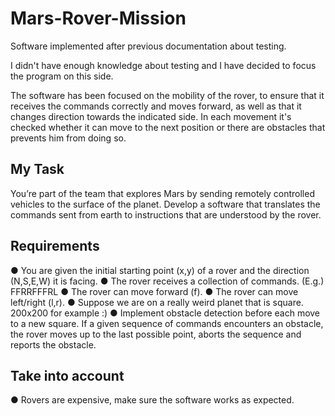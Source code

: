 # Mars-Rover-Mission

Software implemented after previous documentation about testing.

I didn't have enough knowledge about testing and I have decided to focus the program on this side.

The software has been focused on the mobility of the rover, to ensure that it receives the commands correctly and moves forward, as well as that it changes direction towards the indicated side.
In each movement it's checked whether it can move to the next position or there are obstacles that prevents him from doing so.

## My Task

You’re part of the team that explores Mars by sending remotely controlled vehicles to the surface
of the planet. Develop a software that translates the commands sent from earth to instructions
that are understood by the rover.

## Requirements
● You are given the initial starting point (x,y) of a rover and the direction (N,S,E,W)
it is facing.
● The rover receives a collection of commands. (E.g.) FFRRFFFRL
● The rover can move forward (f).
● The rover can move left/right (l,r).
● Suppose we are on a really weird planet that is square. 200x200 for example :)
● Implement obstacle detection before each move to a new square. If a given
sequence of commands encounters an obstacle, the rover moves up to the last
possible point, aborts the sequence and reports the obstacle.

## Take into account
● Rovers are expensive, make sure the software works as expected.
